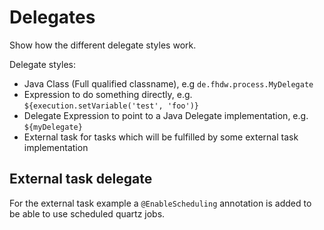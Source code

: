 # Delegates

Show how the different delegate styles work.

Delegate styles:

* Java Class (Full qualified classname), e.g `de.fhdw.process.MyDelegate`
* Expression to do something directly, e.g. `${execution.setVariable('test', 'foo')}`
* Delegate Expression to point to a Java Delegate implementation, e.g. `${myDelegate}`
* External task for tasks which will be fulfilled by some external task implementation


## External task delegate

For the external task example a `@EnableScheduling` annotation is added to be able to use scheduled quartz jobs.

